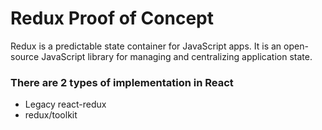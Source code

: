 # Redux Proof of Concept

Redux is a predictable state container for JavaScript apps.
It is an open-source JavaScript library for managing and centralizing application state.

### There are 2 types of implementation in React

- Legacy react-redux
- redux/toolkit
